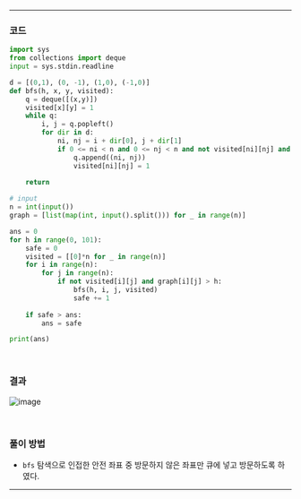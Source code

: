 ___
### 코드
```python
import sys
from collections import deque
input = sys.stdin.readline

d = [(0,1), (0, -1), (1,0), (-1,0)]
def bfs(h, x, y, visited):
    q = deque([(x,y)])
    visited[x][y] = 1
    while q:
        i, j = q.popleft()
        for dir in d:
            ni, nj = i + dir[0], j + dir[1]
            if 0 <= ni < n and 0 <= nj < n and not visited[ni][nj] and graph[ni][nj] > h:
                q.append((ni, nj))
                visited[ni][nj] = 1
    
    return

# input
n = int(input())
graph = [list(map(int, input().split())) for _ in range(n)]

ans = 0
for h in range(0, 101):
    safe = 0
    visited = [[0]*n for _ in range(n)]
    for i in range(n):
        for j in range(n):
            if not visited[i][j] and graph[i][j] > h:
                bfs(h, i, j, visited)
                safe += 1
            
    if safe > ans:
        ans = safe

print(ans)
```
<br>

### 결과
![image](https://user-images.githubusercontent.com/50696567/203237347-5409a1fe-747e-457c-a1c6-70d0f0a752b2.png)

<br>

### 풀이 방법
- `bfs` 탐색으로 인접한 안전 좌표 중 방문하지 않은 좌표만 큐에 넣고 방문하도록 하였다.
___
